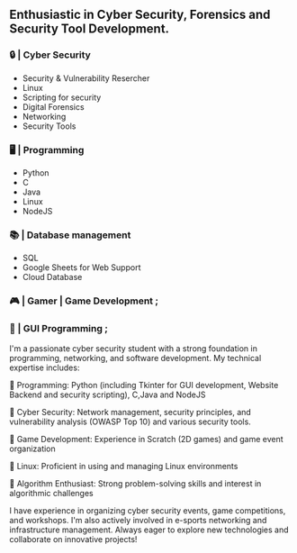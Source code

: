 
##  Enthusiastic in Cyber Security, Forensics and Security Tool Development.

### 🔒 | Cyber Security
 - Security & Vulnerability Resercher
 - Linux
 - Scripting for security
 - Digital Forensics
 - Networking
 - Security Tools

### 🖥️ | Programming
 - Python
 - C
 - Java
 - Linux
 - NodeJS 

### 📚 | Database management  
- SQL
- Google Sheets for Web Support
- Cloud Database
 
### 🎮 | Gamer | Game Development ;

### 🎨 | GUI Programming ;


I'm a passionate cyber security student with a strong foundation in programming, networking, and software development. My technical expertise includes:

🔹 Programming: Python (including Tkinter for GUI development, Website Backend and security scripting), C,Java and NodeJS

🔹 Cyber Security: Network management, security principles, and vulnerability analysis (OWASP Top 10) and various security tools.

🔹 Game Development: Experience in Scratch (2D games) and game event organization

🔹 Linux: Proficient in using and managing Linux environments

🔹 Algorithm Enthusiast: Strong problem-solving skills and interest in algorithmic challenges

I have experience in organizing cyber security events, game competitions, and workshops. I'm also actively involved in e-sports networking and infrastructure management. Always eager to explore new technologies and collaborate on innovative projects!



<!---
Abhiram-ARS/Abhiram-ARS is a ✨ special ✨ repository because its `README.md` (this file) appears on your GitHub profile.
You can click the Preview link to take a look at your changes.
--->
